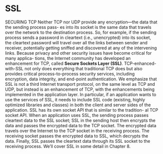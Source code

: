 # SSL

SECURING TCP
Neither TCP nor UDP provide any encryption—the data that the sending process pass- es into its socket is the same data that travels over the network to the destination process. So, for example, if the sending process sends a password in cleartext (i.e., unencrypted) into its socket, the cleartext password will travel over all the links between sender and receiver, potentially getting sniffed and discovered at any of the intervening links. Because privacy and other security issues have become critical for many applica- tions, the Internet community has developed an enhancement for TCP, called **Secure Sockets Layer (SSL)**. TCP-enhanced-with-SSL not only does everything that traditional TCP does but also provides critical process-to-process security services, including encryption, data integrity, and end-point authentication. We emphasize that SSL is not a third Internet transport protocol, on the same level as TCP and UDP, but instead is an enhancement of TCP, with the enhancements being implemented in the application layer. In particular, if an application wants to use the services of SSL, it needs to include SSL code (existing, highly optimized libraries and classes) in both the client and server sides of the application. SSL has its own socket API that is similar to the tradition- al TCP socket API. When an application uses SSL, the sending process passes cleartext data to the SSL socket; SSL in the sending host then encrypts the data and passes the encrypted data to the TCP socket. The encrypted data travels over the Internet to the TCP socket in the receiving process. The receiving socket passes the encrypted data to SSL, which decrypts the data. Finally, SSL passes the cleartext data through its SSL socket to the receiving process. We’ll cover SSL in some detail in Chapter 8.